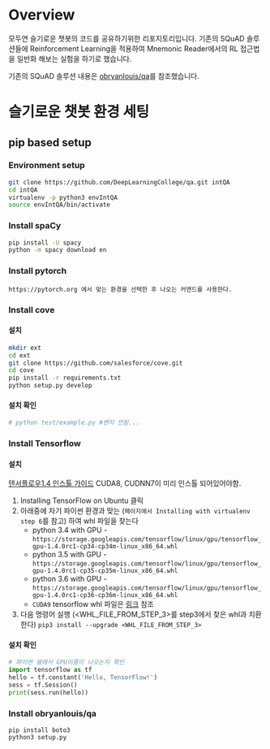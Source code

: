# Overview

모두연 슬기로운 챗봇의 코드를 공유하기위한 리포지토리입니다.
기존의 SQuAD 솔루션들에 Reinforcement Learning을 적용하여 Mnemonic Reader에서의 RL 접근법을 일반화 해보는 실험을 하기로 했습니다.

기존의 SQuAD 솔루션 내용은 [obryanlouis/qa](https://github.com/obryanlouis/qa)를 참조했습니다.

# 슬기로운 챗봇 환경 세팅

## pip based setup

### Environment setup

```bash
git clone https://github.com/DeepLearningCollege/qa.git intQA
cd intQA
virtualenv -p python3 envIntQA
source envIntQA/bin/activate
```

### Install spaCy

```bash
pip install -U spacy
python -m spacy download en
```

### Install pytorch

```
https://pytorch.org 에서 맞는 환경을 선택한 후 나오는 커맨드를 사용한다.
```

### Install cove

#### 설치

```bash
mkdir ext
cd ext
git clone https://github.com/salesforce/cove.git
cd cove
pip install -r requirements.txt
python setup.py develop
```

#### 설치 확인

```bash
# python test/example.py #왠지 안됨...
```

### Install Tensorflow

#### 설치
[텐서플로우1.4 인스톨 가이드](https://www.tensorflow.org/versions/r1.4/install/)
CUDA8, CUDNN7이 미리 인스톨 되어있어야함.

1. Installing TensorFlow on Ubuntu 클릭
1. 아래중에 자기 파이썬 환경과 맞는 (`페이지에서 Installing with virtualenv step 6`를 참고) 하여 whl 파일을 찾는다
	* python 3.4 with GPU - `https://storage.googleapis.com/tensorflow/linux/gpu/tensorflow_gpu-1.4.0rc1-cp34-cp34m-linux_x86_64.whl`
	* python 3.5 with GPU - `https://storage.googleapis.com/tensorflow/linux/gpu/tensorflow_gpu-1.4.0rc1-cp35-cp35m-linux_x86_64.whl`
	* python 3.6 with GPU - `https://storage.googleapis.com/tensorflow/linux/gpu/tensorflow_gpu-1.4.0rc1-cp36-cp36m-linux_x86_64.whl`
	* `CUDA9` tensorflow whl 파일은 [링크](https://github.com/mind/wheels/releases/tag/tf1.4-gpu-cuda9) 참조 
1. 다음 명령어 실행 (<WHL_FILE_FROM_STEP_3>를 step3에서 찾은 whl과 치환한다)
	`pip3 install --upgrade <WHL_FILE_FROM_STEP_3>`

#### 설치 확인

```python
# 파이썬 쉘에서 GPU이름이 나오는지 확인
import tensorflow as tf
hello = tf.constant('Hello, TensorFlow!')
sess = tf.Session()
print(sess.run(hello))
```

### Install obryanlouis/qa
```
pip install boto3
python3 setup.py
```
